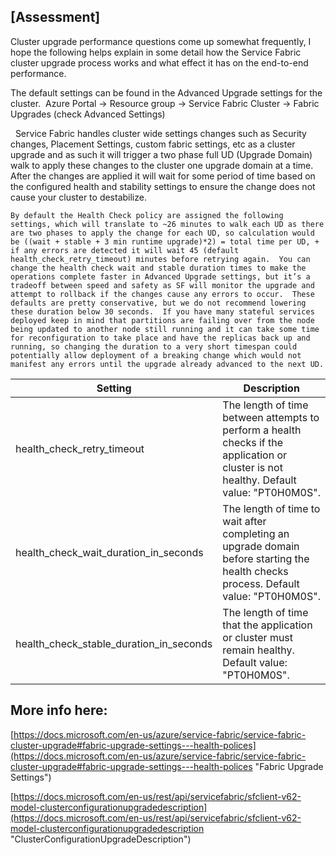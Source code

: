 ## [Assessment]
Cluster upgrade performance questions come up somewhat frequently, I hope the following helps explain in some detail how the Service Fabric cluster upgrade process works and what effect it has on the end-to-end performance.   


The default settings can be found in the Advanced Upgrade settings for the cluster.  Azure Portal -> Resource group -> Service Fabric Cluster -> Fabric Upgrades (check Advanced Settings)

 
	Service Fabric handles cluster wide settings changes such as Security changes, Placement Settings, custom fabric settings, etc as a cluster upgrade and as such it will trigger a two phase full UD (Upgrade Domain) walk to apply these changes to the cluster one upgrade domain at a time.  After the changes are applied it will wait for some period of time based on the configured health and stability settings to ensure the change does not cause your cluster to destabilize. 


	By default the Health Check policy are assigned the following settings, which will translate to ~26 minutes to walk each UD as there are two phases to apply the change for each UD, so calculation would be ((wait + stable + 3 min runtime upgrade)*2) = total time per UD, + if any errors are detected it will wait 45 (default health_check_retry_timeout) minutes before retrying again.  You can change the health check wait and stable duration times to make the operations complete faster in Advanced Upgrade settings, but it’s a tradeoff between speed and safety as SF will monitor the upgrade and attempt to rollback if the changes cause any errors to occur.  These defaults are pretty conservative, but we do not recommend lowering these duration below 30 seconds.  If you have many stateful services deployed keep in mind that partitions are failing over from the node being updated to another node still running and it can take some time for reconfiguration to take place and have the replicas back up and running, so changing the duration to a very short timespan could potentially allow deployment of a breaking change which would not manifest any errors until the upgrade already advanced to the next UD.

| Setting | Description |
|---|---|
| health_check_retry_timeout | The length of time between attempts to perform a health checks if the application or cluster is not healthy. Default value: "PT0H0M0S". |
| health_check_wait_duration_in_seconds | The length of time to wait after completing an upgrade domain before starting the health checks process. Default value: "PT0H0M0S". |
| health_check_stable_duration_in_seconds | The length of time that the application or cluster must remain healthy. Default value: "PT0H0M0S". |


## More info here:

[https://docs.microsoft.com/en-us/azure/service-fabric/service-fabric-cluster-upgrade#fabric-upgrade-settings---health-polices](https://docs.microsoft.com/en-us/azure/service-fabric/service-fabric-cluster-upgrade#fabric-upgrade-settings---health-polices "Fabric Upgrade Settings")

[https://docs.microsoft.com/en-us/rest/api/servicefabric/sfclient-v62-model-clusterconfigurationupgradedescription](https://docs.microsoft.com/en-us/rest/api/servicefabric/sfclient-v62-model-clusterconfigurationupgradedescription "ClusterConfigurationUpgradeDescription")


